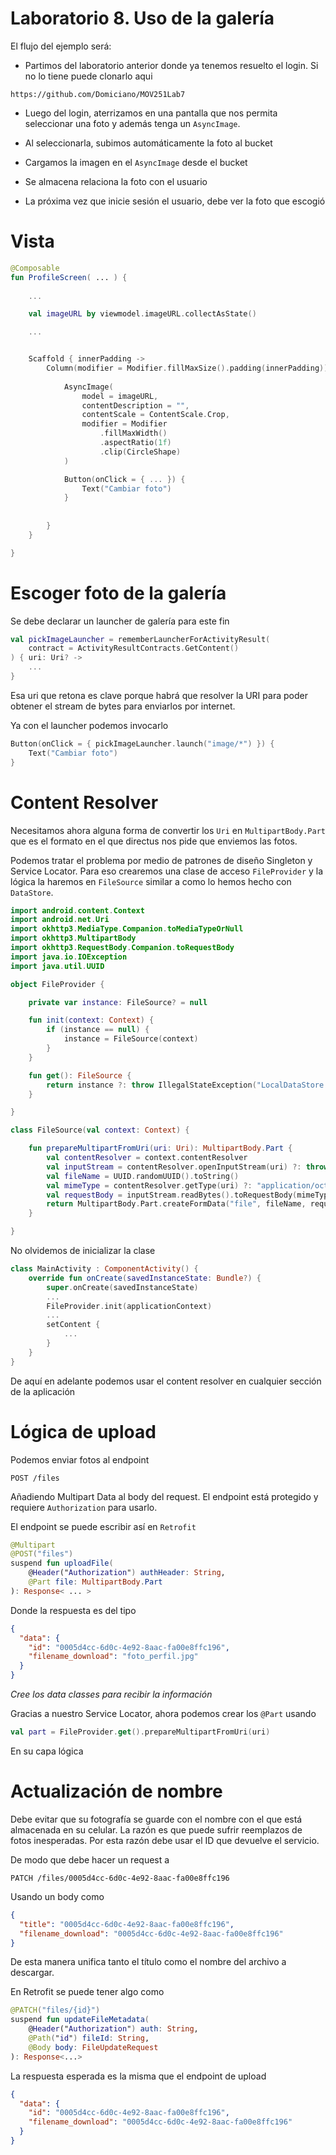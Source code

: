 
# Laboratorio 8. Uso de la galería


El flujo del ejemplo será:

- Partimos del laboratorio anterior donde ya tenemos resuelto el login. Si no lo tiene puede clonarlo aqui

```
https://github.com/Domiciano/MOV251Lab7
```

- Luego del login, aterrizamos en una pantalla que nos permita seleccionar una foto y además tenga un `AsyncImage`.

- Al seleccionarla, subimos automáticamente la foto al bucket

- Cargamos la imagen en el `AsyncImage` desde el bucket

- Se almacena relaciona la foto con el usuario

- La próxima vez que inicie sesión el usuario, debe ver la foto que escogió


# Vista

```kt
@Composable
fun ProfileScreen( ... ) {
    
	...

	val imageURL by viewmodel.imageURL.collectAsState()

	...


    Scaffold { innerPadding ->
        Column(modifier = Modifier.fillMaxSize().padding(innerPadding)) {
            
			AsyncImage(
                model = imageURL,
                contentDescription = "",
                contentScale = ContentScale.Crop,
                modifier = Modifier
                    .fillMaxWidth()
                    .aspectRatio(1f)
                    .clip(CircleShape)
            )

            Button(onClick = { ... }) {
                Text("Cambiar foto")
            }
            
            
        }    
    }

}
```


# Escoger foto de la galería

Se debe declarar un launcher de galería para este fin

```kt
val pickImageLauncher = rememberLauncherForActivityResult(
	contract = ActivityResultContracts.GetContent()
) { uri: Uri? ->
	...
}
```

Esa uri que retona es clave porque habrá que resolver la URI para poder obtener el stream de bytes para enviarlos por internet.


Ya con el launcher podemos invocarlo

```kt
Button(onClick = { pickImageLauncher.launch("image/*") }) {
	Text("Cambiar foto")
}
```


# Content Resolver

Necesitamos ahora alguna forma de convertir los `Uri` en `MultipartBody.Part` que es el formato en el que directus nos pide que enviemos las fotos.

Podemos tratar el problema por medio de patrones de diseño Singleton y Service Locator. Para eso crearemos una clase de acceso `FileProvider` y la lógica la haremos en `FileSource` similar a como lo hemos hecho con `DataStore`.



```kt
import android.content.Context
import android.net.Uri
import okhttp3.MediaType.Companion.toMediaTypeOrNull
import okhttp3.MultipartBody
import okhttp3.RequestBody.Companion.toRequestBody
import java.io.IOException
import java.util.UUID

object FileProvider {

    private var instance: FileSource? = null

    fun init(context: Context) {
        if (instance == null) {
            instance = FileSource(context)
        }
    }

    fun get(): FileSource {
        return instance ?: throw IllegalStateException("LocalDataStore is not initialized")
    }

}

class FileSource(val context: Context) {

    fun prepareMultipartFromUri(uri: Uri): MultipartBody.Part {
        val contentResolver = context.contentResolver
        val inputStream = contentResolver.openInputStream(uri) ?: throw IOException("invalid URI")
        val fileName = UUID.randomUUID().toString()
        val mimeType = contentResolver.getType(uri) ?: "application/octet-stream"
        val requestBody = inputStream.readBytes().toRequestBody(mimeType.toMediaTypeOrNull())
        return MultipartBody.Part.createFormData("file", fileName, requestBody)
    }

}

```

No olvidemos de inicializar la clase

```kt
class MainActivity : ComponentActivity() {
    override fun onCreate(savedInstanceState: Bundle?) {
        super.onCreate(savedInstanceState)
        ...
        FileProvider.init(applicationContext)
        ...
        setContent {
            ...
        }
    }
}
```

De aquí en adelante podemos usar el content resolver en cualquier sección de la aplicación



# Lógica de upload


Podemos enviar fotos al endpoint

```http
POST /files
```

Añadiendo Multipart Data al body del request. El endpoint está protegido y requiere `Authorization` para usarlo.



El endpoint se puede escribir así en `Retrofit`


```kt
@Multipart
@POST("files")
suspend fun uploadFile(
	@Header("Authorization") authHeader: String,
	@Part file: MultipartBody.Part
): Response< ... >
```

Donde la respuesta es del tipo

```json
{
  "data": {
    "id": "0005d4cc-6d0c-4e92-8aac-fa00e8ffc196",
    "filename_download": "foto_perfil.jpg"
  }
}
```

*Cree los data classes para recibir la información*


Gracias a nuestro Service Locator, ahora podemos crear los `@Part` usando

```kt
val part = FileProvider.get().prepareMultipartFromUri(uri)
```

En su capa lógica

# Actualización de nombre

Debe evitar que su fotografía se guarde con el nombre con el que está almacenada en su celular. La razón es que puede sufrir reemplazos de fotos inesperadas. Por esta razón debe usar el ID que devuelve el servicio.

De modo que debe hacer un request a 

```http
PATCH /files/0005d4cc-6d0c-4e92-8aac-fa00e8ffc196
```

Usando un body como

```json
{
  "title": "0005d4cc-6d0c-4e92-8aac-fa00e8ffc196",
  "filename_download": "0005d4cc-6d0c-4e92-8aac-fa00e8ffc196"
}
```

De esta manera unifica tanto el título como el nombre del archivo a descargar.


En Retrofit se puede tener algo como

```kt
@PATCH("files/{id}")
suspend fun updateFileMetadata(
	@Header("Authorization") auth: String,
	@Path("id") fileId: String,
	@Body body: FileUpdateRequest
): Response<...>
```

La respuesta esperada es la misma que el endpoint de upload

```json
{
  "data": {
    "id": "0005d4cc-6d0c-4e92-8aac-fa00e8ffc196",
    "filename_download": "0005d4cc-6d0c-4e92-8aac-fa00e8ffc196"
  }
}
```






